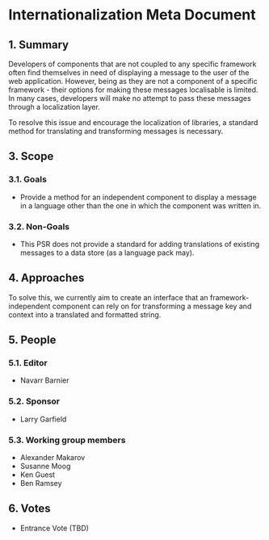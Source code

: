 # Internationalization Meta Document

## 1. Summary

Developers of components that are not coupled to any specific framework often find themselves in need of displaying a message to the user of the web application. However, being as they are not a component of a specific framework - their options for making these messages localisable is limited. In many cases, developers will make no attempt to pass these messages through a localization layer.

To resolve this issue and encourage the localization of libraries, a standard method for translating and transforming messages is necessary.

## 3. Scope

### 3.1. Goals

* Provide a method for an independent component to display a message in a language other than the one in which the component was written in.

### 3.2. Non-Goals

* This PSR does not provide a standard for adding translations of existing messages to a data store (as a language pack may).

## 4. Approaches

To solve this, we currently aim to create an interface that an framework-independent component can rely on for transforming a message key and context into a translated and formatted string.

## 5. People

### 5.1. Editor
* Navarr Barnier

### 5.2. Sponsor
* Larry Garfield

### 5.3. Working group members
* Alexander Makarov
* Susanne Moog
* Ken Guest
* Ben Ramsey

## 6. Votes

* Entrance Vote (TBD)
